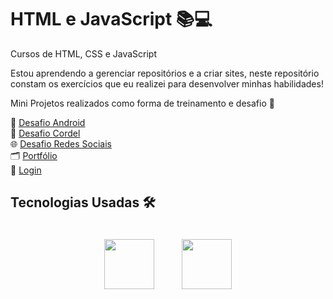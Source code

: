 # HTML e JavaScript 📚💻
Cursos de HTML, CSS e JavaScript 

Estou aprendendo a gerenciar repositórios e a criar sites, neste repositório constam os exercícios que eu realizei para desenvolver minhas habilidades!<br>

Mini Projetos realizados como forma de treinamento e desafio 🚀

📱 <a href="https://pauloprediger.github.io/HTML//desafios/android/index.html" target="_blank" rel="next">Desafio Android</a> 
<br>
📜 <a href="https://pauloprediger.github.io/HTML//desafios/cordel/index.html" target="_blank" rel="next">Desafio Cordel</a>
<br>
🌐 <a href="https://pauloprediger.github.io/rede-social/" target="_blank" rel="next">Desafio Redes Sociais</a>
<br>
🗂️ <a href="https://pauloprediger.github.io/HTML/portifolio/index.html" target="_blank" rel="next">Portfólio</a>
<br>
🔑 <a href="https://pauloprediger.github.io/Login/" target="_blank" rel="next">Login</a>

## Tecnologias Usadas 🛠️

<p align="center">
  <img src="https://cdn.jsdelivr.net/gh/devicons/devicon@latest/icons/css3/css3-original.svg" width="80" height="80" style="margin: 20px;"/>
  <img src="https://cdn.jsdelivr.net/gh/devicons/devicon@latest/icons/html5/html5-original.svg" width="80" height="80" style="margin: 20px;"/>
</p>
